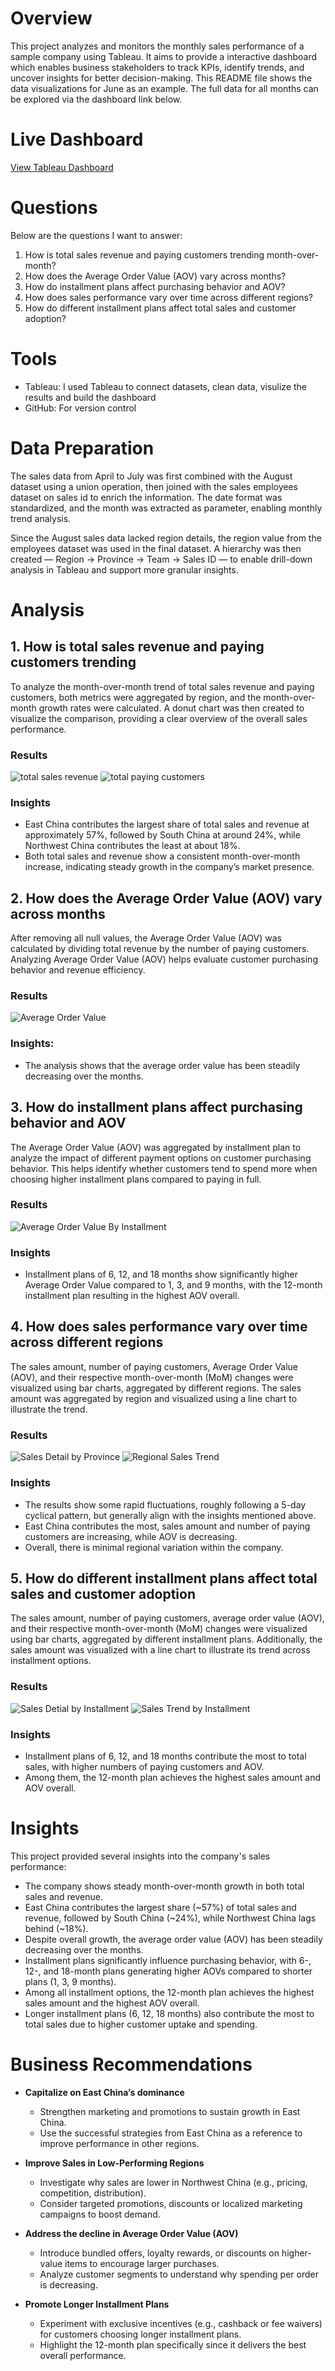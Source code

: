 # Overview
This project analyzes and monitors the monthly sales performance of a sample company using Tableau. It aims to provide a interactive dashboard which enables business stakeholders to track KPIs, identify trends, and uncover insights for better decision-making. This README file shows the data visualizations for June as an example. The full data for all months can be explored via the dashboard link below.

# Live Dashboard
[View Tableau Dashboard](https://public.tableau.com/app/profile/ziang.liu5667/viz/salestransactiondata/MonthlySalesDataMonitoring)


# Questions
Below are the questions I want to answer:
1. How is total sales revenue and paying customers trending month-over-month? 
2. How does the Average Order Value (AOV) vary across months?
3. How do installment plans affect purchasing behavior and AOV?
4. How does sales performance vary over time across different regions?
5. How do different installment plans affect total sales and customer adoption?

# Tools
- Tableau: I used Tableau to connect datasets, clean data, visulize the results and build the dashboard
- GitHub: For version control

# Data Preparation

The sales data from April to July was first combined with the August dataset using a union operation, then joined with the sales employees dataset on sales id to enrich the information. The date format was standardized, and the month was extracted as parameter, enabling monthly trend analysis.

Since the August sales data lacked region details, the region value from the employees dataset was used in the final dataset. A hierarchy was then created — Region → Province → Team → Sales ID — to enable drill-down analysis in Tableau and support more granular insights.

# Analysis

## 1. How is total sales revenue and paying customers trending


To analyze the month-over-month trend of total sales revenue and paying customers, both metrics were aggregated by region, and the month-over-month growth rates were calculated. A donut chart was then created to visualize the comparison, providing a clear overview of the overall sales performance.

### Results

![total sales revenue](Images/sales_amount.png)
![total paying customers](Images/paying_customer.png)

### Insights
- East China contributes the largest share of total sales and revenue at approximately 57%, followed by South China at around 24%, while Northwest China contributes the least at about 18%.
- Both total sales and revenue show a consistent month-over-month increase, indicating steady growth in the company’s market presence.


## 2. How does the Average Order Value (AOV) vary across months

After removing all null values, the Average Order Value (AOV) was calculated by dividing total revenue by the number of paying customers. Analyzing Average Order Value (AOV) helps evaluate customer purchasing behavior and revenue efficiency.

### Results
![Average Order Value](Images/average_order_value.png)

### Insights:
- The analysis shows that the average order value has been steadily decreasing over the months.


## 3. How do installment plans affect purchasing behavior and AOV

The Average Order Value (AOV) was aggregated by installment plan to analyze the impact of different payment options on customer purchasing behavior. This helps identify whether customers tend to spend more when choosing higher installment plans compared to paying in full.

### Results
![Average Order Value By Installment](Images/aov_by_installment.png)

### Insights
- Installment plans of 6, 12, and 18 months show significantly higher Average Order Value compared to 1, 3, and 9 months, with the 12-month installment plan resulting in the highest AOV overall.


## 4. How does sales performance vary over time across different regions
The sales amount, number of paying customers, Average Order Value (AOV), and their respective month-over-month (MoM) changes were visualized using bar charts, aggregated by different regions. The sales amount was aggregated by region and visualized using a line chart to illustrate the trend.

### Results
![Sales Detail by Province](Images/sales_detail_by_province.png)
![Regional Sales Trend](Images/regional_sales_trend.png)

### Insights
- The results show some rapid fluctuations, roughly following a 5-day cyclical pattern, but generally align with the insights mentioned above.
- East China contributes the most, sales amount and number of paying customers are increasing, while AOV is decreasing.
- Overall, there is minimal regional variation within the company.

  
## 5. How do different installment plans affect total sales and customer adoption
The sales amount, number of paying customers, average order value (AOV), and their respective month-over-month (MoM) changes were visualized using bar charts, aggregated by different installment plans. Additionally, the sales amount was visualized with a line chart to illustrate its trend across installment options.

### Results

![Sales Detial by Installment](Images/sales_detail_by_installment.png)
![Sales Trend by Installment](Images/sales_trend_by_installment.png)

### Insights
- Installment plans of 6, 12, and 18 months contribute the most to total sales, with higher numbers of paying customers and AOV.
- Among them, the 12-month plan achieves the highest sales amount and AOV overall.


# Insights

This project provided several insights into the company's sales performance:

- The company shows steady month-over-month growth in both total sales and revenue.
- East China contributes the largest share (~57%) of total sales and revenue, followed by South China (~24%), while Northwest China lags behind (~18%).
- Despite overall growth, the average order value (AOV) has been steadily decreasing over the months.
- Installment plans significantly influence purchasing behavior, with 6-, 12-, and 18-month plans generating higher AOVs compared to shorter plans (1, 3, 9 months).
- Among all installment options, the 12-month plan achieves the highest sales amount and the highest AOV overall.
- Longer installment plans (6, 12, 18 months) also contribute the most to total sales due to higher customer uptake and spending.
  
# Business Recommendations
- **Capitalize on East China’s dominance**  
  - Strengthen marketing and promotions to sustain growth in East China.  
  - Use the successful strategies from East China as a reference to improve performance in other regions.

- **Improve Sales in Low-Performing Regions**  
  - Investigate why sales are lower in Northwest China (e.g., pricing, competition, distribution).  
  - Consider targeted promotions, discounts or localized marketing campaigns to boost demand.

- **Address the decline in Average Order Value (AOV)**  
  - Introduce bundled offers, loyalty rewards, or discounts on higher-value items to encourage larger purchases.  
  - Analyze customer segments to understand why spending per order is decreasing.  

- **Promote Longer Installment Plans**  
  - Experiment with exclusive incentives (e.g., cashback or fee waivers) for customers choosing longer installment plans. 
  - Highlight the 12-month plan specifically since it delivers the best overall performance.


